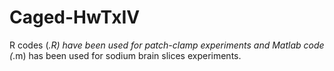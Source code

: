 # Caged-HwTxIV
R codes (*.R) have been used for patch-clamp experiments and Matlab code (*.m) has been used for sodium brain slices experiments.
